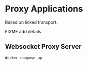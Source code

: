 # Proxy Applications

Based on linked transport.

FIXME add details

## Websocket Proxy Server

```sh
docker-compose up
```
